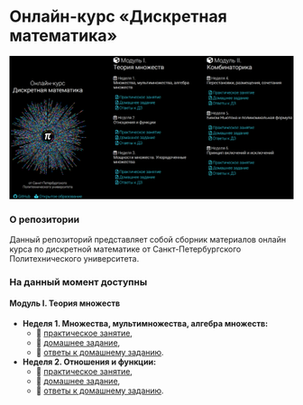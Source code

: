 # Онлайн-курс «Дискретная математика»

![preview](./img/preview.png)

### О репозитории

Данный репозиторий представляет собой сборник материалов онлайн курса по дискретной математике от Санкт-Петербургского Политехнического университета.

### На данный момент доступны

#### Модуль I. Теория множеств

- **Неделя 1. Множества, мультимножества, алгебра множеств:**
  - :page_facing_up: [практическое занятие](Docs/Practice/1-week/Практика.pdf),
  - :page_facing_up: [домашнее задание](Docs/Homeworks/1-week/ДЗ.pdf),
  - :page_facing_up: [ответы к домашнему заданию](Docs/Homeworks/1-week/answers/Ответы.pdf).
- **Неделя 2. Отношения и функции:**
  - :page_facing_up: [практическое занятие](Docs/Practice/2-week/Практика.pdf),
  - :page_facing_up: [домашнее задание](Docs/Homeworks/2-week/ДЗ.pdf),
  - :page_facing_up: [ответы к домашнему заданию](Docs/Homeworks/2-week/answers/Ответы.pdf).
